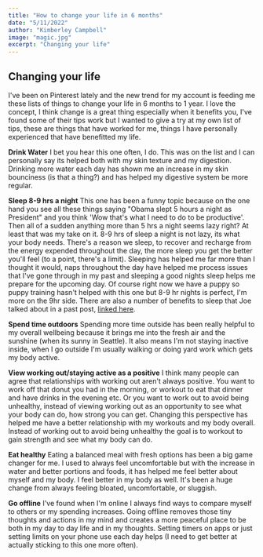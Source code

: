 ```yaml
---
title: "How to change your life in 6 months"
date: "5/11/2022"
author: "Kimberley Campbell"
image: "magic.jpg"
excerpt: "Changing your life"
---
```



## Changing your life 

I've been on Pinterest lately and the new trend for my account is feeding me these lists of things to change your life in 6 months to 1 year. I love the concept, I think change is a great thing especially when it benefits you, I've found some of their tips work but I wanted to give a try at my own list of tips, these are things that have worked for me, things I have personally experienced that have benefitted my life. 

**Drink Water** 
I bet you hear this one often, I do. This was on the list and I can personally say its helped both with my skin texture and my digestion. Drinking more water each day has shown me an increase in my skin bounciness (is that a thing?) and has helped my digestive system be more regular. 

**Sleep 8-9 hrs a night** 
This one has been a funny topic because on the one hand you see all these things saying "Obama slept 5 hours a night as President" and you think 'Wow that's what I need to do to be productive'. Then all of a sudden anything more than 5 hrs a night seems lazy right? At least that was my take on it. 8-9 hrs of sleep a night is not lazy, its what your body needs. There's a reason we sleep, to recover and recharge from the energy expended throughout the day, the more sleep you get the better you'll feel (to a point, there's a limit). Sleeping has helped me far more than I thought it would, naps throughout the day have helped me process issues that I've gone through in my past and sleeping a good nights sleep helps me prepare for the upcoming day. Of course right now we have a puppy so puppy training hasn't helped with this one but 8-9 hr nights is perfect, I'm more on the 9hr side. There are also a number of benefits to sleep that Joe talked about in a past post, [linked here](https://www.macbellclan.com/posts/sleep). 

**Spend time outdoors** 
Spending more time outside has been really helpful to my overall wellbeing because it brings me into the fresh air and the sunshine (when its sunny in Seattle). It also means I'm not staying inactive inside, when I go outside I'm usually walking or doing yard work which gets my body active. 

**View working out/staying active as a positive** 
I think many people can agree that relationships with working out aren't always positive. You want to work off that donut you had in the morning, or workout to eat that dinner and have drinks in the evening etc. Or you want to work out to avoid being unhealthy, instead of viewing working out as an opportunity to see what your body can do, how strong you can get. Changing this perspective has helped me have a better relationship with my workouts and my body overall. Instead of working out to avoid being unhealthy the goal is to workout to gain strength and see what my body can do. 

**Eat healthy** 
Eating a balanced meal with fresh options has been a big game changer for me. I used to always feel uncomfortable but with the increase in water and better portions and foods, it has helped me feel better about myself and my body. I feel better in my body as well. It's been a huge change from always feeling bloated, uncomfortable, or sluggish. 

**Go offline** 
I've found when I'm online I always find ways to compare myself to others or my spending increases. Going offline removes those tiny thoughts and actions in my mind and creates a more peaceful place to be both in my day to day life and in my thoughts. Setting timers on apps or just setting limits on your phone use each day helps (I need to get better at actually sticking to this one more often). 


